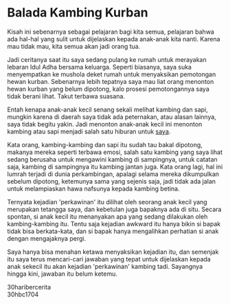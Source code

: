 # Balada Kambing Kurban

Kisah ini sebenarnya sebagai pelajaran bagi kita semua, pelajaran bahwa ada hal-hal yang sulit untuk dijelaskan kepada anak-anak kita nanti. Karena mau tidak mau, kita semua akan jadi orang tua.

Jadi ceritanya saat itu saya sedang pulang ke rumah untuk merayakan lebaran Idul Adha bersama keluarga. Seperti biasanya, saya suka menyempatkan ke mushola deket rumah untuk menyaksikan pemotongan hewan kurban. Sebenarnya lebih tepatnya saya mau liat orang menonton hewan kurban yang belum dipotong, kalo prosesi pemotongannya saya tidak berani lihat. Takut terbawa suasana.

Entah kenapa anak-anak kecil senang sekali melihat kambing dan sapi, mungkin karena di daerah saya tidak ada peternakan, atau alasan lainnya, saya tidak begitu yakin. Jadi menonton anak-anak kecil ini menonton kambing atau sapi menjadi salah satu hiburan untuk [saya](https://8mp.com).

Kata orang, kambing-kambing dan sapi itu sudah tau bakal dipotong, makanya mereka seperti terbawa emosi, salah satu kambing yang saya lihat sedang berusaha untuk mengawini kambing di sampingnya, untuk catatan saja, kambing di sampingnya itu kambing jantan juga. Kata orang lagi, hal ini lumrah terjadi di dunia perkambingan, apalagi selama mereka dikumpulkan sebelum dipotong, ketemunya sama yang sejenis saja, jadi tidak ada jalan untuk melampiaskan hawa nafsunya kepada kambing betina.

Ternyata kejadian 'perkawinan' itu dilihat oleh seorang anak kecil yang merupakan tetangga saya, dan kebetulan juga bapaknya ada di situ. Secara spontan, si anak kecil itu menanyakan apa yang sedang dilakukan oleh kambing-kambing itu. Tentu saja kejadian awkward itu hanya bikin si bapak tidak bisa berkata-kata, dan si bapak hanya mengalihkan perhatian si anak dengan mengajaknya pergi. 

Saya hanya bisa menahan ketawa menyaksikan kejadian itu, dan semenjak itu saya terus mencari-cari jawaban yang tepat untuk dijelaskan kepada anak sekecil itu akan kejadian 'perkawinan' kambing tadi. Sayangnya hingga kini, jawaban itu belum ketemu.

30haribercerita                       
30hbc1704
